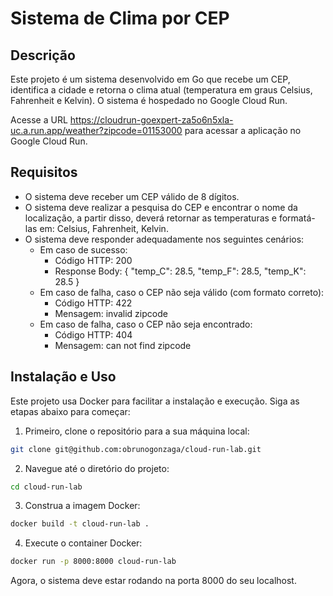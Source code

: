 # Sistema de Clima por CEP

## Descrição

Este projeto é um sistema desenvolvido em Go que recebe um CEP, identifica a cidade e retorna o clima atual (temperatura em graus Celsius, Fahrenheit e Kelvin). O sistema é hospedado no Google Cloud Run.

Acesse a URL https://cloudrun-goexpert-za5o6n5xla-uc.a.run.app/weather?zipcode=01153000 para acessar a aplicação no Google Cloud Run.

## Requisitos

- O sistema deve receber um CEP válido de 8 dígitos.
- O sistema deve realizar a pesquisa do CEP e encontrar o nome da localização, a partir disso, deverá retornar as temperaturas e formatá-las em: Celsius, Fahrenheit, Kelvin.
- O sistema deve responder adequadamente nos seguintes cenários:
  - Em caso de sucesso:
    - Código HTTP: 200
    - Response Body: { "temp_C": 28.5, "temp_F": 28.5, "temp_K": 28.5 }
  - Em caso de falha, caso o CEP não seja válido (com formato correto):
    - Código HTTP: 422
    - Mensagem: invalid zipcode
  - Em caso de falha, caso o CEP não seja encontrado:
    - Código HTTP: 404
    - Mensagem: can not find zipcode

## Instalação e Uso

Este projeto usa Docker para facilitar a instalação e execução. Siga as etapas abaixo para começar:

1. Primeiro, clone o repositório para a sua máquina local:

```bash
git clone git@github.com:obrunogonzaga/cloud-run-lab.git
```

2. Navegue até o diretório do projeto:
```bash
cd cloud-run-lab
```

3. Construa a imagem Docker:
```bash
docker build -t cloud-run-lab .
```

4. Execute o container Docker:
```bash
docker run -p 8000:8000 cloud-run-lab
```

Agora, o sistema deve estar rodando na porta 8000 do seu localhost.
